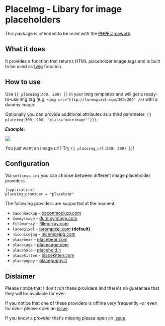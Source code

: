# PlaceImg - Libary for image placeholders

This package is intended to be used with the [PHPFramework](https://github.com/app-zap/PHPFramework).

## What it does

It provides a function that returns HTML placeholder image tags and is built to be used as [twig](http://twig.sensiolabs.org/) function.

## How to use

Use `{{ placeimg(300, 200) }}` in your twig templates and will get a ready-to-use img tag (e.g. `<img src="http://lorempixel.com/300/200" />`) with a dummy image.

Optionally you can provide additional attributes as a third parameter:  `{{ placeimg(300, 200, 'class="mainimage"')}}`.

***Example:***

<img src="http://lorempixel.com/300/200" />

You just want an image url? Try `{{ placeimg_url(300, 200) }}`!

## Configuration

Via `settings.ini` you can choose between different image placeholder providers.

    [application]
    placeimg_provider = "placebear"

The following providers are supported at the moment:

*  `baconmockup` - [baconmockup.com](http://baconmockup.com/)
*  `dummyimage` - [dummyimage.com](http://dummyimage.com/)
*  `fillmurray` - [fillmurray.com](http://fillmurray.com/)
*  `lorempixel` - [lorempixel.com](http://lorempixel.com/) **(default)**
*  `nicenicejpg` - [nicenicejpg.com](http://nicenicejpg.com/)
*  `placebear` - [placebear.com](http://placebear.com/)
*  `placecage` - [placecage.com](http://placecage.com/)
*  `placehold` - [placehold.it](http://placehold.it/)
*  `placekitten` - [placekitten.com](http://placekitten.com/)
*  `placepuppy` - [placepuppy.it](http://placepuppy.it/)

## Dislaimer

Please notice that I don't run these providers and there's no guarantee that they will be available for ever.

If you notice that one of these providers is offline very frequently -or even for ever- please open an [issue](https://github.com/app-zap/PHPFrameworkPlaceImg/issues).

If you know a provider that's missing please open an [issue](https://github.com/app-zap/PHPFrameworkPlaceImg/issues).

